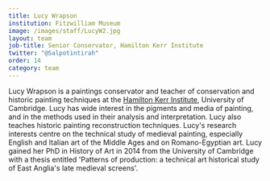 ```yaml
---
title: Lucy Wrapson
institution: Fitzwilliam Museum
image: /images/staff/LucyW2.jpg
layout: team
job-title: Senior Conservator, Hamilton Kerr Institute
twitter: "@Salpotintirah"
order: 14
category: team
---
```


Lucy Wrapson is a paintings conservator and teacher of conservation and historic painting techniques at the [Hamilton Kerr Institute](https://www.hki.fitzmuseum.cam.ac.uk), University of Cambridge. Lucy has wide interest in the pigments and media of painting, and in the methods used in their analysis and interpretation. Lucy also teaches historic painting reconstruction techniques. Lucy's research interests centre on the technical study of medieval painting, especially English and Italian art of the Middle Ages and on Romano-Egyptian art. Lucy gained her PhD in History of Art in 2014 from the University of Cambridge with a thesis entitled 'Patterns of production: a technical art historical study of East Anglia's late medieval screens'.
